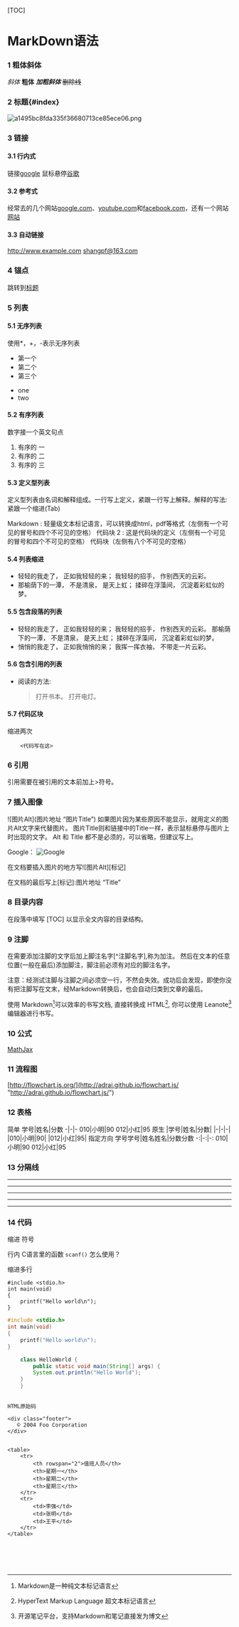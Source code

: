 [TOC]
#  MarkDown语法
###  1 粗体斜体

*斜体*
**粗体**
***加粗斜体***
~~删除线~~


### 2 标题{#index}

![a1495bc8fda335f36680713ce85ece06.png](evernotecid://5037E3CD-68ED-4D88-A0A7-D94DB419A21A/appyinxiangcom/15888468/ENResource/p79)

### 3 链接

#### 3.1 行内式
链接[google](www.google.com)
鼠标悬停[谷歌](www.google.com "www.google.com")

#### 3.2 参考式
经常去的几个网站[google.com][1]、[youtube.com][2]和[facebook.com][3]，还有一个网站[网站][]

[1]:www.google.com "Google"
[2]:www.youtube.com "Youtube"
[3]:www.facebook.com "Facebook"
[网站]:www.baidu.com

#### 3.3 自动链接
<http://www.example.com>
<shangpf@163.com>


### 4 锚点

跳转到[标题](#index)

### 5 列表

#### 5.1 无序列表
使用*，+，-表示无序列表
- 第一个
- 第二个
- 第三个
* one
* two
#### 5.2 有序列表
数字接一个英文句点
1. 有序的 一
2. 有序的 二
3. 有序的 三
#### 5.3 定义型列表
定义型列表由名词和解释组成。一行写上定义，紧跟一行写上解释。解释的写法:紧跟一个缩进(Tab)

Markdown
:   轻量级文本标记语言，可以转换成html，pdf等格式（左侧有一个可见的冒号和四个不可见的空格）
代码块 2
:   这是代码块的定义（左侧有一个可见的冒号和四个不可见的空格）
        代码块（左侧有八个不可见的空格）
        
#### 5.4 列表缩进
*   轻轻的我走了， 正如我轻轻的来； 我轻轻的招手， 作别西天的云彩。
*   那榆荫下的一潭， 不是清泉， 是天上虹； 揉碎在浮藻间， 沉淀着彩虹似的梦。 
#### 5.5 包含段落的列表
*   轻轻的我走了， 正如我轻轻的来； 我轻轻的招手， 作别西天的云彩。
     那榆荫下的一潭， 不是清泉， 是天上虹； 揉碎在浮藻间， 沉淀着彩虹似的梦。  
*    悄悄的我走了， 正如我悄悄的来； 我挥一挥衣袖， 不带走一片云彩。

#### 5.6 包含引用的列表
*   阅读的方法:
    > 打开书本。
    > 打开电灯。

#### 5.7 代码区块
缩进两次

        <代码写在这>

### 6 引用
引用需要在被引用的文本前加上>符号。

### 7 插入图像
![图片Alt](图片地址 “图片Title”)
如果图片因为某些原因不能显示，就用定义的图片Alt文字来代替图片。 图片Title则和链接中的Title一样，表示鼠标悬停与图片上时出现的文字。 Alt 和 Title 都不是必须的，可以省略，但建议写上。

Google：
![Google](https://www.google.com/images/branding/googlelogo/2x/googlelogo_color_272x92dp.png "Google")

在文档要插入图片的地方写![图片Alt][标记]

在文档的最后写上[标记]:图片地址 “Title”

### 8 目录内容
在段落中填写 [TOC] 以显示全文内容的目录结构。

### 9 注脚
在需要添加注脚的文字后加上脚注名字[^注脚名字],称为加注。 然后在文本的任意位置(一般在最后)添加脚注，脚注前必须有对应的脚注名字。

注意：经测试注脚与注脚之间必须空一行，不然会失效。成功后会发现，即使你没有把注脚写在文末，经Markdown转换后，也会自动归类到文章的最后。

使用 Markdown[^1]可以效率的书写文档, 直接转换成 HTML[^2], 你可以使用 Leanote[^Le] 编辑器进行书写。

[^1]:Markdown是一种纯文本标记语言

[^2]:HyperText Markup Language 超文本标记语言

[^Le]:开源笔记平台，支持Markdown和笔记直接发为博文

### 10 公式
[MathJax](http://meta.math.stackexchange.com/questions/5020/mathjax-basic-tutorial-and-quick-reference "http://meta.math.stackexchange.com/questions/5020/mathjax-basic-tutorial-and-quick-reference")
### 11 流程图

[http://flowchart.js.org/](http://adrai.github.io/flowchart.js/ "http://adrai.github.io/flowchart.js/")

### 12 表格
简单
学号|姓名|分数
-|-|-
010|小明|90
012|小红|95
原生
|学号|姓名|分数|
|-|-|-|
|010|小明|90|
|012|小红|95|
指定方向
学号学号|姓名姓名|分数分数
-:|-:|-:
010|小明|90
012|小红|95

### 13 分隔线

* * *
***
*****
- - -
---------------------------------------

### 14 代码
缩进
符号

行内
C语言里的函数 `scanf()` 怎么使用？

缩进多行

    #include <stdio.h>
    int main(void)
    {
        printf("Hello world\n");
    }

``` c
#include <stdio.h>
int main(void)
{
    printf("Hello world\n");
}
```

``` java
    class HelloWorld {
        public static void main(String[] args) {
        System.out.println("Hello World");
    }
    }
```

```

HTML原始码

<div class="footer">
   © 2004 Foo Corporation
</div>


<table>
    <tr>
        <th rowspan="2">值班人员</th>
        <th>星期一</th>
        <th>星期二</th>
        <th>星期三</th>
    </tr>
    <tr>
        <td>李强</td>
        <td>张明</td>
        <td>王平</td>
    </tr>
</table>





